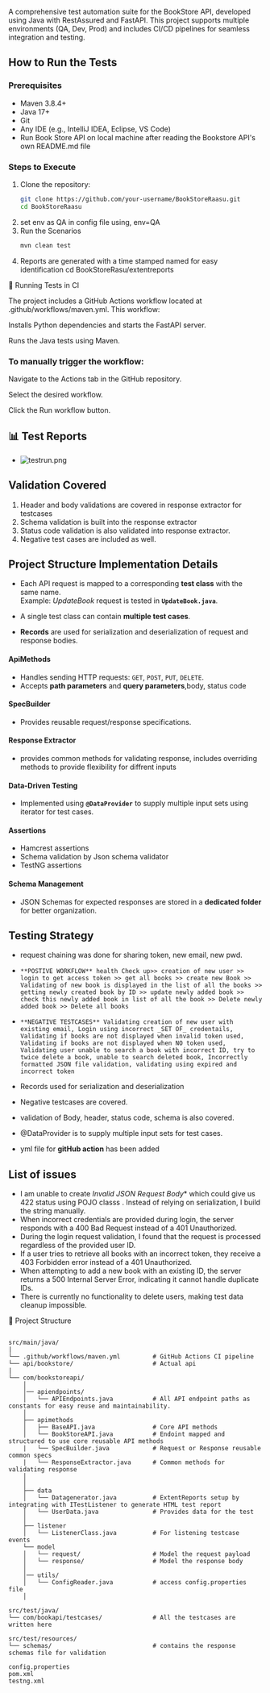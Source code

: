 A comprehensive test automation suite for the BookStore API, developed using Java with RestAssured and FastAPI. This project supports multiple environments (QA, Dev, Prod) and includes CI/CD pipelines for seamless integration and testing.

## How to Run the Tests

### Prerequisites

- Maven 3.8.4+
- Java 17+
- Git
- Any IDE (e.g., IntelliJ IDEA, Eclipse, VS Code)
- Run Book Store API on local machine after reading the Bookstore API's own README.md file

### Steps to Execute

1. Clone the repository:
   ```bash
   git clone https://github.com/your-username/BookStoreRaasu.git
   cd BookStoreRaasu
2. set env as QA in config file using, env=QA
3. Run the Scenarios
   ```bash
   mvn clean test
4.  Reports are generated with a time stamped named for easy identification
    cd BookStoreRasu/extentreports

🧪 Running Tests in CI

The project includes a GitHub Actions workflow located at .github/workflows/maven.yml. This workflow:

Installs Python dependencies and starts the FastAPI server.

Runs the Java tests using Maven.

### To manually trigger the workflow:

Navigate to the Actions tab in the GitHub repository.

Select the desired workflow.

Click the Run workflow button.    

## 📊 Test Reports
- ![testrun.png](screenshots/testrun.png)

## Validation Covered

1. Header and body validations are covered in response extractor for testcases
2. Schema validation is built into the response extractor
3. Status code validation is also validated into response extractor.
4. Negative test cases are included as well.


## Project Structure Implementation Details

- Each API request is mapped to a corresponding **test class** with the same name.  
  Example: *UpdateBook* request is tested in **`UpdateBook.java`**.

- A single test class can contain **multiple test cases**.

- **Records** are used for serialization and deserialization of request and response bodies.


#### ApiMethods
- Handles sending HTTP requests: `GET`, `POST`, `PUT`, `DELETE`.
- Accepts **path parameters** and **query parameters**,body, status code
#### SpecBuilder
- Provides reusable request/response specifications.

#### Response Extractor
- provides common methods for validating response, includes overriding methods to provide flexibility for diffrent inputs

#### Data-Driven Testing
- Implemented using **`@DataProvider`** to supply multiple input sets using iterator for test cases.

#### Assertions
- Hamcrest assertions
- Schema validation by Json schema validator 
- TestNG assertions

#### Schema Management
- JSON Schemas for expected responses are stored in a **dedicated folder** for better organization.

## Testing Strategy
- request chaining was done for sharing token, new email, new pwd.

- `**POSTIVE WORKFLOW** health Check up>> creation of new user >> login to get access token >> get all books >> create new Book >> Validating of new book is displayed in the list of all the books >> getting newly created book by ID >> update newly added book >> check this newly added book in list of all the book >> Delete newly added book >> Delete all books`

- `**NEGATIVE TESTCASES** Validating creation of new user with existing email, Login using incorrect _SET OF_ credentails, Validating if books are not displayed when invalid token used, Validating if books are not displayed when NO token used, Validating user unable to search a book with incorrect ID, try to twice delete a book, unable to search deleted book, Incorrectly formatted JSON file validation, validating using expired and incorrect token`
- Records used for serialization and deserialization
- Negative testcases are covered.
- validation of Body, header, status code, schema is also covered.
- @DataProvider is to supply multiple input sets for test cases.
- yml file for **gitHub action** has been added

## List of issues
-  I am  unable to create *Invalid JSON Request Body** which could give us 422 status using POJO classs .
   Instead of relying on serialization, I build the string manually.
- When incorrect credentials are provided during login, the server responds with a 400 Bad Request instead of a 401 Unauthorized.
- During the login request validation, I found that the request is processed regardless of the provided user ID.
- If a user tries to retrieve all books with an incorrect token, they receive a 403 Forbidden error instead of a 401 Unauthorized.
- When attempting to add a new book with an existing ID, the server returns a 500 Internal Server Error, indicating it cannot handle duplicate IDs.
- There is currently no functionality to delete users, making test data cleanup impossible.
    
📁 Project Structure

```

src/main/java/
|
└── .github/workflows/maven.yml         # GitHub Actions CI pipeline
└── api/bookstore/                      # Actual api
|
└── com/bookstoreapi/
    │      
    │── apiendpoints/
    │   └── APIEndpoints.java           # All API endpoint paths as constants for easy reuse and maintainability.      
    │
    ├── apimethods
    │   ├── BaseAPI.java                # Core API methods 
    │   └── BookStoreAPI.java           # Endoint mapped and structured to use core reusable API methods
    |   └── SpecBuilder.java            # Request or Response reusable common specs
    |   └── ResponseExtractor.java      # Common methods for validating response
    │   
    │
    ├── data
    │   └── Datagenerator.java          # ExtentReports setup by integrating with ITestListener to generate HTML test report
    │   └── UserData.java               # Provides data for the test 
    │
    ├── listener
    │   └── ListenerClass.java          # For listening testcase events
    └── model                  
    │   └── request/                    # Model the request payload 
    │   └── response/                   # Model the response body
    │
    │── utils/
    │   └── ConfigReader.java           # access config.properties file
    │   
       
src/test/java/
└── com/bookapi/testcases/              # All the testcases are written here
                         
src/test/resources/
└── schemas/                            # contains the response schemas file for validation

config.properties                       
pom.xml                                     
testng.xml


